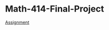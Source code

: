 # Math-414-Final-Project
[Assignment](http://www.math.tamu.edu/~francis.narcowich/m414/s16/projects_s16.html)

